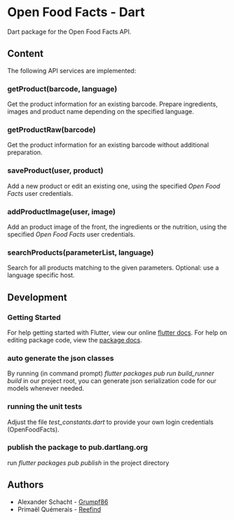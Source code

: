 # Open Food Facts - Dart

Dart package for the Open Food Facts API.

## Content

The following API services are implemented:

### getProduct(barcode, language)
Get the product information for an existing barcode.
Prepare ingredients, images and product name depending on the specified language.

### getProductRaw(barcode)
Get the product information for an existing barcode without additional preparation.

### saveProduct(user, product)
Add a new product or edit an existing one, using the specified *Open Food Facts* user credentials.

### addProductImage(user, image)
Add an product image of the front, the ingredients or the nutrition, using the specified *Open Food Facts* user credentials.

### searchProducts(parameterList, language)
Search for all products matching to the given parameters. Optional: use a language specific host. 


## Development

### Getting Started

For help getting started with Flutter, view our online [flutter docs](https://flutter.io/).
For help on editing package code, view the [package docs](https://flutter.io/developing-packages/).

### auto generate the json classes 
By running (in command prompt) *flutter packages pub run build_runner build* in our project root, you can generate json serialization code for our models whenever needed.

### running the unit tests
Adjust the file *test_constants.dart* to provide your own login credentials (OpenFoodFacts).

### publish the package to pub.dartlang.org
run *flutter packages pub publish* in the project directory

## Authors
* Alexander Schacht - [Grumpf86](https://github.com/Grumpf86 )
* Primaël Quémerais - [Reefind](https://gitlab.com/Reefind )
